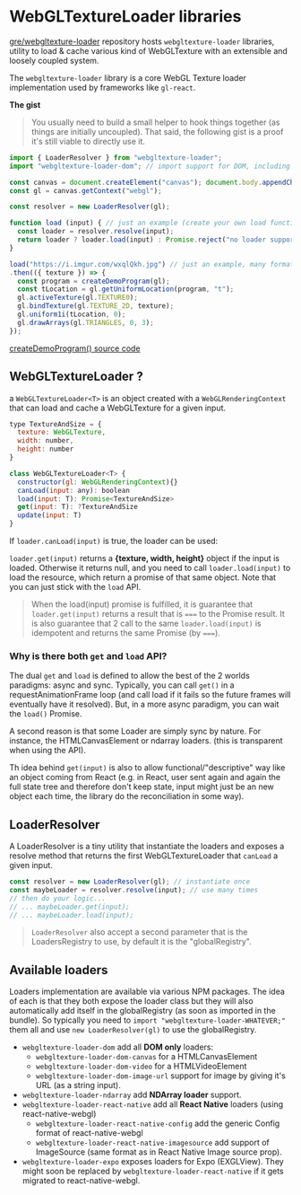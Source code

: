 # WebGLTextureLoader libraries

[gre/webgltexture-loader](https://github.com/gre/webgltexture-loader) repository hosts `webgltexture-loader` libraries, utility to load & cache various kind of WebGLTexture with an extensible and loosely coupled system.

The `webgltexture-loader` library is a core WebGL Texture loader implementation used by frameworks like `gl-react`.

**The gist**

> You usually need to build a small helper to hook things together (as things are initially uncoupled). That said, the following gist is a proof it's still viable to directly use it.

```js
import { LoaderResolver } from "webgltexture-loader";
import "webgltexture-loader-dom"; // import support for DOM, including video, canvas or simple image url

const canvas = document.createElement("canvas"); document.body.appendChild(canvas);
const gl = canvas.getContext("webgl");

const resolver = new LoaderResolver(gl);

function load (input) { // just an example (create your own load function based on needs)
  const loader = resolver.resolve(input);
  return loader ? loader.load(input) : Promise.reject("no loader supports the input "+input);
}

load("https://i.imgur.com/wxqlQkh.jpg") // just an example, many format supported here
.then(({ texture }) => {
  const program = createDemoProgram(gl);
  const tLocation = gl.getUniformLocation(program, "t");
  gl.activeTexture(gl.TEXTURE0);
  gl.bindTexture(gl.TEXTURE_2D, texture);
  gl.uniform1i(tLocation, 0);
  gl.drawArrays(gl.TRIANGLES, 0, 3);
});
```

[createDemoProgram() source code](https://gist.github.com/gre/5d894656e10c70409b9e60e265753e94)

## WebGLTextureLoader ?

a `WebGLTextureLoader<T>` is an object created with a `WebGLRenderingContext` that can load and cache a WebGLTexture for a given input.

```js
type TextureAndSize = {
  texture: WebGLTexture,
  width: number,
  height: number
}

class WebGLTextureLoader<T> {
  constructor(gl: WebGLRenderingContext){}
  canLoad(input: any): boolean
  load(input: T): Promise<TextureAndSize>
  get(input: T): ?TextureAndSize
  update(input: T)
}
```


If `loader.canLoad(input)` is true, the loader can be used:

`loader.get(input)` returns a **{texture, width, height}** object if the input is loaded. Otherwise it returns null, and you need to call `loader.load(input)` to load the resource, which return a promise of that same object. Note that you can just stick with the `load` API.

> When the load(input) promise is fulfilled, it is guarantee that `loader.get(input)` returns a result that is `===` to the Promise result. It is also guarantee that 2 call to the same `loader.load(input)` is idempotent and returns the same Promise (by `===`).

### Why is there both `get` and `load` API?

The dual `get` and `load` is defined to allow the best of the 2 worlds paradigms: async and sync. Typically, you can call `get()` in a requestAnimationFrame loop (and call load if it fails so the future frames will eventually have it resolved). But, in a more async paradigm, you can wait the `load()` Promise.

A second reason is that some Loader are simply sync by nature. For instance, the HTMLCanvasElement or ndarray loaders. (this is transparent when using the API).

Th idea behind `get(input)` is also to allow functional/"descriptive" way like an object coming from React (e.g. in React, user sent again and again the full state tree and therefore don't keep state, input might just be an new object each time, the library do the reconciliation in some way).

## LoaderResolver

A LoaderResolver is a tiny utility that instantiate the loaders and exposes a resolve method that returns the first WebGLTextureLoader that `canLoad` a given input.

```js
const resolver = new LoaderResolver(gl); // instantiate once
const maybeLoader = resolver.resolve(input); // use many times
// then do your logic...
// ... maybeLoader.get(input);
// ... maybeLoader.load(input);
```

> `LoaderResolver` also accept a second parameter that is the LoadersRegistry to use, by default it is the "globalRegistry".

## Available loaders

Loaders implementation are available via various NPM packages. The idea of each is that they both expose the loader class but they will also automatically add itself in the globalRegistry (as soon as imported in the bundle). So typically you need to `import "webgltexture-loader-WHATEVER;"` them all and use `new LoaderResolver(gl)` to use the globalRegistry.

- `webgltexture-loader-dom` add all **DOM only** loaders:
  - `webgltexture-loader-dom-canvas` for a HTMLCanvasElement
  - `webgltexture-loader-dom-video` for a HTMLVideoElement
  - `webgltexture-loader-dom-image-url` support for image by giving it's URL (as a string input).
- `webgltexture-loader-ndarray` add **NDArray loader** support.
- `webgltexture-loader-react-native` add all **React Native** loaders (using react-native-webgl)
  - `webgltexture-loader-react-native-config` add the generic Config format of react-native-webgl
  - `webgltexture-loader-react-native-imagesource` add support of ImageSource (same format as in React Native Image source prop).
- `webgltexture-loader-expo` exposes loaders for Expo (EXGLView). They might soon be replaced by `webgltexture-loader-react-native` if it gets migrated to react-native-webgl.
